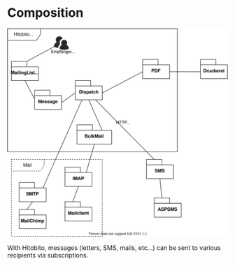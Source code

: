 # Composition
![Modulübersicht](_diagrams/messages-overview.svg)

With Hitobito, messages (letters, SMS, mails, etc...) can be sent to various recipients via subscriptions.
